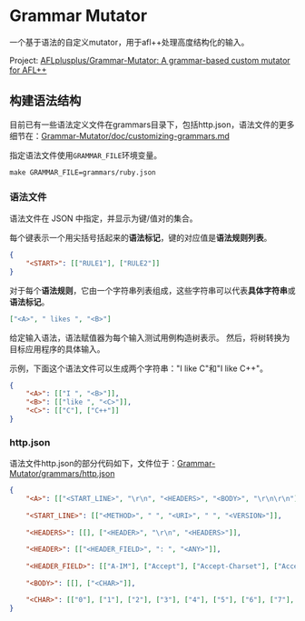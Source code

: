 # Grammar Mutator
一个基于语法的自定义mutator，用于afl++处理高度结构化的输入。

Project: [AFLplusplus/Grammar-Mutator: A grammar-based custom mutator for AFL++ ](https://github.com/AFLplusplus/Grammar-Mutator)

## 构建语法结构
目前已有一些语法定义文件在grammars目录下，包括http.json，语法文件的更多细节在：[Grammar-Mutator/doc/customizing-grammars.md](https://github.com/AFLplusplus/Grammar-Mutator/blob/stable/doc/customizing-grammars.md)

指定语法文件使用`GRAMMAR_FILE`环境变量。

```
make GRAMMAR_FILE=grammars/ruby.json
```

### 语法文件
语法文件在 JSON 中指定，并显示为键/值对的集合。

每个键表示一个用尖括号括起来的**语法标记**，键的对应值是**语法规则列表**。

```json
{
    "<START>": [["RULE1"], ["RULE2"]]
}
```

对于每个**语法规则**，它由一个字符串列表组成，这些字符串可以代表**具体字符串**或**语法标记**。

```json
["<A>", " likes ", "<B>"]
```

给定输入语法，语法赋值器为每个输入测试用例构造树表示。 然后，将树转换为目标应用程序的具体输入。

示例，下面这个语法文件可以生成两个字符串："I like C"和"I like C++"。

```json
{
    "<A>": [["I ", "<B>"]],
    "<B>": [["like ", "<C>"]],
    "<C>": [["C"], ["C++"]]
}
```

### http.json
语法文件http.json的部分代码如下，文件位于：[Grammar-Mutator/grammars/http.json](https://github.com/AFLplusplus/Grammar-Mutator/blob/stable/grammars/http.json)
```json
{
	"<A>": [["<START_LINE>", "\r\n", "<HEADERS>", "<BODY>", "\r\n\r\n"]],
	
	"<START_LINE>": [["<METHOD>", " ", "<URI>", " ", "<VERSION>"]],
	
	"<HEADERS>": [[], ["<HEADER>", "\r\n", "<HEADERS>"]],
	
	"<HEADER>": [["<HEADER_FIELD>", ": ", "<ANY>"]],
	
	"<HEADER_FIELD>": [["A-IM"], ["Accept"], ["Accept-Charset"], ["Accept-Datetime"], ["Accept-Encoding"], ["Accept-Language"], ["Access-Control-Request-Method"], ["Access-Control-Request-Headers"], ["Authorization"], ["Cache-Control"], ["Connection"], ["Content-Encoding"], ["Content-Length"], ["Content-MD5"], ["Content-Type"], ["Cookie"], ["Date"], ["Expect"], ["Forwarded"], ["From"], ["Host"], ["HTTP2-Settings"], ["If-Match"], ["If-Modified-Since"], ["If-None-Match"], ["If-Range"], ["If-Unmodified-Since"], ["Max-Forwards"], ["Origin"], ["Pragma"], ["Proxy-Authorization"], ["Range"], ["Referer"], ["TE"], ["Trailer"], ["Transfer-Encoding"], ["User-Agent"], ["Upgrade"], ["Via"], ["Warning"]],
	
	"<BODY>": [[], ["<CHAR>"]],

	"<CHAR>": [["0"], ["1"], ["2"], ["3"], ["4"], ["5"], ["6"], ["7"], ["8"], ["9"], ["a"], ["b"], ["c"], ["d"], ["e"], ["f"], ["g"], ["h"], ["i"], ["j"], ["k"], ["l"], ["m"], ["n"], ["o"], ["p"], ["q"], ["r"], ["s"], ["t"], ["u"], ["v"], ["w"], ["x"], ["y"], ["z"], ["A"], ["B"], ["C"], ["D"], ["E"], ["F"], ["G"], ["H"], ["I"], ["J"], ["K"], ["L"], ["M"], ["N"], ["O"], ["P"], ["Q"], ["R"], ["S"], ["T"], ["U"], ["V"], ["W"], ["X"], ["Y"], ["Z"]]
}
```

